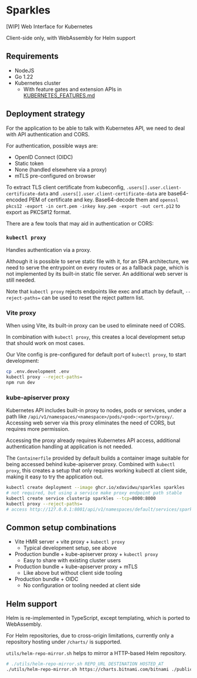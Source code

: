 # Sparkles

[WIP] Web Interface for Kubernetes

Client-side only, with WebAssembly for Helm support

## Requirements

- NodeJS
- Go 1.22
- Kubernetes cluster
  - With feature gates and extension APIs in [KUBERNETES\_FEATURES.md](KUBERNETES_FEATURES.md)

## Deployment strategy

For the application to be able to talk with Kubernetes API, we need to deal with API authentication and CORS.

For authentication, possible ways are:

- OpenID Connect (OIDC)
- Static token
- None (handled elsewhere via a proxy)
- mTLS pre-configured on browser

To extract TLS client certificate from kubeconfig, `.users[].user.client-certificate-data` and `.users[].user.client-certificate-data` are base64-encoded PEM of certificate and key. Base64-decode them and `openssl pkcs12 -export -in cert.pem -inkey key.pem -export -out cert.p12` to export as PKCS#12 format.

There are a few tools that may aid in authentication or CORS:

### `kubectl proxy`

Handles authentication via a proxy.

Although it is possible to serve static file with it, for an SPA architecture, we need to serve the entrypoint on every routes or as a fallback page, which is not implemented by its built-in static file server. An additional web server is still needed.

Note that `kubectl proxy` rejects endpoints like exec and attach by default, `--reject-paths=` can be used to reset the reject pattern list.

### Vite proxy

When using Vite, its built-in proxy can be used to eliminate need of CORS.

In combination with `kubectl proxy`, this creates a local development setup that should work on most cases.

Our Vite config is pre-configured for default port of `kubectl proxy`, to start development:

```sh
cp .env.development .env
kubectl proxy --reject-paths=
npm run dev
```

### kube-apiserver proxy

Kubernetes API includes built-in proxy to nodes, pods or services, under a path like `/api/v1/namespaces/<namespace>/pods/<pod>:<port>/proxy/`. Accessing web server via this proxy eliminates the need of CORS, but requires more permission.

Accessing the proxy already requires Kubernetes API access, additional authentication handling at application is not needed.

The `Containerfile` provided by default builds a container image suitable for being accessed behind kube-apiserver proxy. Combined with `kubectl proxy`, this creates a setup that only requires working kubectl at client side, making it easy to try the application out.

```sh
kubectl create deployment --image ghcr.io/xdavidwu/sparkles sparkles
# not required, but using a service make proxy endpoint path stable
kubectl create service clusterip sparkles --tcp=8000:8000
kubectl proxy --reject-paths=
# access http://127.0.0.1:8001/api/v1/namespaces/default/services/sparkles:8000/proxy/
```

## Common setup combinations

- Vite HMR server + vite proxy + `kubectl proxy`
  - Typical development setup, see above
- Production bundle + kube-apiserver proxy + `kubectl proxy`
  - Easy to share with existing cluster users
- Production bundle + kube-apiserver proxy + mTLS
  - Like above but without client side tooling
- Production bundle + OIDC
  - No configuration or tooling needed at client side

## Helm support

Helm is re-implemented in TypeScript, except templating, which is ported to WebAssembly.

For Helm repositories, due to cross-origin limitations, currently only a repository hosting under `/charts/` is supported.

`utils/helm-repo-mirror.sh` helps to mirror a HTTP-based Helm repository.

```sh
# ./utils/helm-repo-mirror.sh REPO_URL DESTINATION HOSTED_AT
./utils/helm-repo-mirror.sh https://charts.bitnami.com/bitnami ./public/charts/ http://localhost:5173/charts/
```
